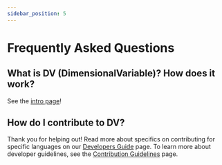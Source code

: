 ```yaml
---
sidebar_position: 5
---
```


# Frequently Asked Questions

## What is DV (DimensionalVariable)? How does it work?

See the [intro page](./intro.md)!

## How do I contribute to DV?

Thank you for helping out! Read more about specifics on contributing for specific languages on our [Developers Guide](./dev/code.md) page. To learn more about developer guidelines, see the [Contribution Guidelines](./dev/guidelines.md) page.

